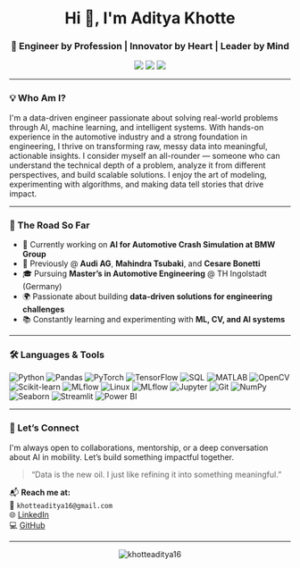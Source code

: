 <h1 align="center">Hi 👋, I'm Aditya Khotte</h1>
<h3 align="center">🚀 Engineer by Profession | Innovator by Heart | Leader by Mind</h3>

<p align="center">
  <a href="mailto:khotteaditya16@gmail.com"><img src="https://img.shields.io/badge/Email-D14836?style=flat&logo=gmail&logoColor=white"/></a>
  <a href="https://www.linkedin.com/in/adityakhotte/" target="_blank"><img src="https://img.shields.io/badge/LinkedIn-%230077B5.svg?style=flat&logo=linkedin&logoColor=white"/></a>
  <a href="https://github.com/khotteaditya16" target="_blank"><img src="https://img.shields.io/badge/GitHub-100000?style=flat&logo=github&logoColor=white"/></a>
</p>

---

### 💡 Who Am I?

I'm a data-driven engineer passionate about solving real-world problems through AI, machine learning, and intelligent systems. With hands-on experience in the automotive industry and a strong foundation in engineering, I thrive on transforming raw, messy data into meaningful, actionable insights. I consider myself an all-rounder — someone who can understand the technical depth of a problem, analyze it from different perspectives, and build scalable solutions. I enjoy the art of modeling, experimenting with algorithms, and making data tell stories that drive impact.

---

### 🚀 The Road So Far

- 🔭 Currently working on **AI for Automotive Crash Simulation at BMW Group**
- 🧠 Previously @ **Audi AG**, **Mahindra Tsubaki**, and **Cesare Bonetti**
- 🎓 Pursuing **Master’s in Automotive Engineering** @ TH Ingolstadt (Germany)
- 🌍 Passionate about building **data-driven solutions for engineering challenges**
- 📚 Constantly learning and experimenting with **ML, CV, and AI systems**

---

### 🛠️ Languages & Tools

![Python](https://img.shields.io/badge/Python-3670A0?style=for-the-badge&logo=python&logoColor=white)
![Pandas](https://img.shields.io/badge/Pandas-150458?style=for-the-badge&logo=pandas&logoColor=white)
![PyTorch](https://img.shields.io/badge/PyTorch-EE4C2C?style=for-the-badge&logo=PyTorch&logoColor=white)
![TensorFlow](https://img.shields.io/badge/TensorFlow-FF6F00?style=for-the-badge&logo=tensorflow&logoColor=white)
![SQL](https://img.shields.io/badge/SQL-4479A1?style=for-the-badge&logo=mysql&logoColor=white)
![MATLAB](https://img.shields.io/badge/Matlab-0076A8?style=for-the-badge&logo=mathworks&logoColor=white)
![OpenCV](https://img.shields.io/badge/OpenCV-5C3EE8?style=for-the-badge&logo=opencv&logoColor=white)
![Scikit-learn](https://img.shields.io/badge/Scikit--learn-F7931E?style=for-the-badge&logo=scikit-learn&logoColor=white)
![MLflow](https://img.shields.io/badge/MLflow-000000?style=for-the-badge&logo=mlflow&logoColor=white)
![Linux](https://img.shields.io/badge/Linux-FCC624?style=for-the-badge&logo=linux&logoColor=black)
![MLflow](https://img.shields.io/badge/MLflow-000000?style=for-the-badge&logo=mlflow&logoColor=white)
![Jupyter](https://img.shields.io/badge/Jupyter-F37626?style=for-the-badge&logo=jupyter&logoColor=white)
![Git](https://img.shields.io/badge/Git-F05032?style=for-the-badge&logo=git&logoColor=white)
![NumPy](https://img.shields.io/badge/NumPy-013243?style=for-the-badge&logo=numpy&logoColor=white)
![Seaborn](https://img.shields.io/badge/Seaborn-3776AB?style=for-the-badge&logo=python&logoColor=white)
![Streamlit](https://img.shields.io/badge/Streamlit-FF4B4B?style=for-the-badge&logo=streamlit&logoColor=white)
![Power BI](https://img.shields.io/badge/Power_BI-F2C811?style=for-the-badge&logo=powerbi&logoColor=black)

---


### 🤝 Let’s Connect

I'm always open to collaborations, mentorship, or a deep conversation about AI in mobility. Let’s build something impactful together.

> “Data is the new oil. I just like refining it into something meaningful.”

📬 **Reach me at:**  
📧 `khotteaditya16@gmail.com`  
🌐 [LinkedIn](https://www.linkedin.com/in/adityakhotte/)  
💻 [GitHub](https://github.com/khotteaditya16)

---

<!-- Optional visitor counter -->
<p align="center">
  <img src="https://komarev.com/ghpvc/?username=khotteaditya16&label=Profile%20views&color=0e75b6&style=flat" alt="khotteaditya16" />
</p>
